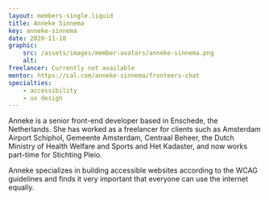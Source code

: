 ```yaml
---
layout: members-single.liquid
title: Anneke Sinnema
key: anneke-sinnema
date: 2020-11-10
graphic:
    src: /assets/images/member-avatars/anneke-sinnema.png
    alt:
freelancer: Currently not available
mentor: https://cal.com/anneke-sinnema/fronteers-chat
specialties:
    - accessibility
    - ux design
---
```


Anneke is a senior front-end developer based in Enschede, the Netherlands. She has worked as a freelancer for clients such as Amsterdam Airport Schiphol, Gemeente Amsterdam, Centraal Beheer, the Dutch Ministry of Health Welfare and Sports and Het Kadaster, and now works part-time for Stichting Pleio.

Anneke specializes in building accessible websites according to the WCAG guidelines and finds it very important that everyone can use the internet equally.
